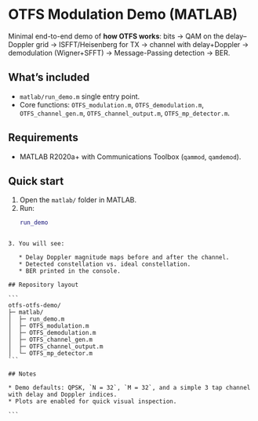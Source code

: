 
# OTFS Modulation Demo (MATLAB)

Minimal end-to-end demo of **how OTFS works**: bits → QAM on the delay–Doppler grid → ISFFT/Heisenberg for TX → channel with delay+Doppler → demodulation (Wigner+SFFT) → Message-Passing detection → BER.

## What’s included
- `matlab/run_demo.m`  single entry point.
- Core functions: `OTFS_modulation.m`, `OTFS_demodulation.m`, `OTFS_channel_gen.m`, `OTFS_channel_output.m`, `OTFS_mp_detector.m`.

## Requirements
- MATLAB R2020a+ with Communications Toolbox (`qammod`, `qamdemod`).

## Quick start
1. Open the `matlab/` folder in MATLAB.
2. Run:
   ```matlab
   run_demo
````

3. You will see:

   * Delay Doppler magnitude maps before and after the channel.
   * Detected constellation vs. ideal constellation.
   * BER printed in the console.

## Repository layout

```
otfs-otfs-demo/
├─ matlab/
│  ├─ run_demo.m
│  ├─ OTFS_modulation.m
│  ├─ OTFS_demodulation.m
│  ├─ OTFS_channel_gen.m
│  ├─ OTFS_channel_output.m
│  └─ OTFS_mp_detector.m
```

## Notes

* Demo defaults: QPSK, `N = 32`, `M = 32`, and a simple 3 tap channel with delay and Doppler indices.
* Plots are enabled for quick visual inspection.

```
